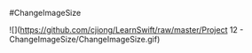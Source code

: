 #ChangeImageSize

![](https://github.com/cjiong/LearnSwift/raw/master/Project 12 - ChangeImageSize/ChangeImageSize.gif)